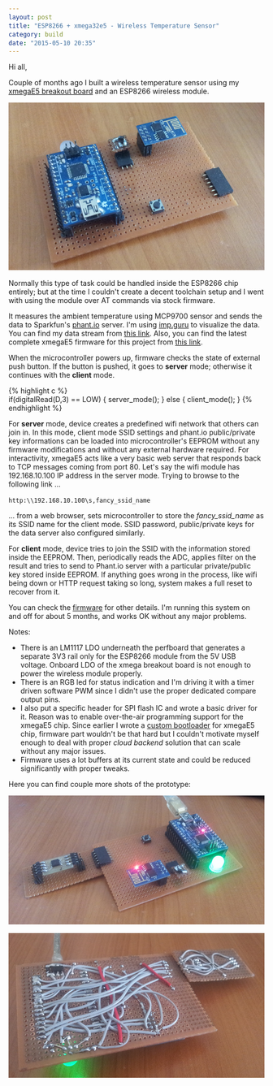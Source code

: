 ```yaml
---
layout: post
title: "ESP8266 + xmega32e5 - Wireless Temperature Sensor"
category: build
date: "2015-05-10 20:35"
---
```


Hi all,

Couple of months ago I built a wireless temperature sensor using my [xmegaE5 breakout board](http://kehribar.me/hardware/breakout_xmegaE5/) and an ESP8266 wireless module.

![image](/img/wifimodule3.jpg)

Normally this type of task could be handled inside the ESP8266 chip entirely; but at the time I couldn't create a decent toolchain setup and I went with using the module over AT commands via stock firmware.

It measures the ambient temperature using MCP9700 sensor and sends the data to Sparkfun's [phant.io](http://phant.io) server. I'm using [imp.guru](http://imp.guru) to visualize the data. You can find my data stream from [this link](http://imp.guru/f3o). Also, you can find the latest complete xmegaE5 firmware for this project from [this link](https://github.com/kehribar/xmegaE5/tree/master/wi07).

When the microcontroller powers up, firmware checks the state of external push button. If the button is pushed, it goes to **server** mode; otherwise it continues with the **client** mode.

{% highlight c %}  
if(digitalRead(D,3) == LOW)
{
  server_mode();
}
else
{
  client_mode();
}
{% endhighlight %}

For **server** mode, device creates a predefined wifi network that others can join in. In this mode, client mode SSID settings and phant.io public/private key informations can be loaded into microcontroller's EEPROM without any firmware modifications and without any external hardware required. For interactivity, xmegaE5 acts like a very basic web server that responds back to TCP messages coming from port 80. Let's say the wifi module has 192.168.10.100 IP address in the server mode. Trying to browse to the following link ...

`http:\\192.168.10.100\s,fancy_ssid_name`

... from a web browser, sets microcontroller to store the *fancy_ssid_name* as its SSID name for the client mode. SSID password, public/private keys for the data server also configured similarly.

For **client** mode, device tries to join the SSID with the information stored inside the EEPROM. Then, periodically reads the ADC, applies filter on the result and tries to send to Phant.io server with a particular private/public key stored inside EEPROM. If anything goes wrong in the process, like wifi being down or HTTP request taking so long, system makes a full reset to recover from it.

You can check the [firmware](https://github.com/kehribar/xmegaE5/tree/master/wi07) for other details. I'm running this system on and off for about 5 months, and works OK without any major problems.

Notes:

* There is an LM1117 LDO underneath the perfboard that generates a separate 3V3 rail only for the ESP8266 module from the 5V USB voltage. Onboard LDO of the xmega breakout board is not enough to power the wireless module properly.
* There is an RGB led for status indication and I'm driving it with a timer driven software PWM since I didn't use the proper dedicated compare output pins.
* I also put a specific header for SPI flash IC and wrote a basic driver for it. Reason was to enable over-the-air programming support for the xmegaE5 chip. Since earlier I wrote a [custom bootloader](https://github.com/kehribar/tealoader) for xmegaE5 chip, firmware part wouldn't be that hard but I couldn't motivate myself enough to deal with proper *cloud backend* solution that can scale without any major issues.
* Firmware uses a lot buffers at its current state and could be reduced significantly with proper tweaks.

Here you can find couple more shots of the prototype:

![image](/img/wifimodule1.jpg)

![image](/img/wifimodule2.jpg)
